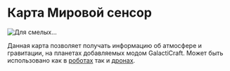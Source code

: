 # Карта Мировой сенсор
![Для смелых...](oredict:oc:worldSensorCard)

Данная карта позволяет получать информацию об атмосфере и гравитации, на планетах добавляемых модом GalactiCraft. Может быть использовано как в [роботах](../block/robot.md) так и [дронах](drone.md).
